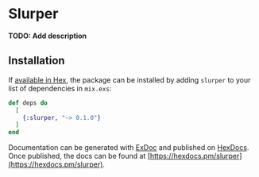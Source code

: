# Slurper

**TODO: Add description**

## Installation

If [available in Hex](https://hex.pm/docs/publish), the package can be installed
by adding `slurper` to your list of dependencies in `mix.exs`:

```elixir
def deps do
  [
    {:slurper, "~> 0.1.0"}
  ]
end
```

Documentation can be generated with [ExDoc](https://github.com/elixir-lang/ex_doc)
and published on [HexDocs](https://hexdocs.pm). Once published, the docs can
be found at [https://hexdocs.pm/slurper](https://hexdocs.pm/slurper).


